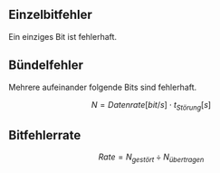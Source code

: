 ## Einzelbitfehler

Ein einziges Bit ist fehlerhaft.

## Bündelfehler

Mehrere aufeinander folgende Bits sind fehlerhaft.

$$
N = Datenrate[bit/s] \cdot t_{Störung}[s]
$$

## Bitfehlerrate

$$
Rate = N_{gestört} \div N_{übertragen}
$$
